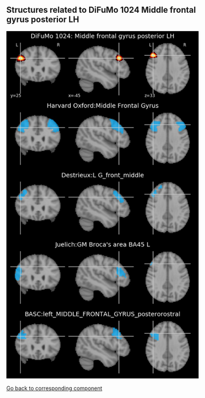 


## Structures related to DiFuMo 1024 Middle frontal gyrus posterior LH

![657](657.jpg "Structures related to DiFuMo 1024 Middle frontal gyrus posterior LH")

[Go back to corresponding component](https://parietal-inria.github.io/DiFuMo/1024/html/657.html)